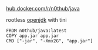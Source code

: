 [hub.docker.com/r/n0thub/java](https://hub.docker.com/r/n0thub/java)

rootless [openjdk](https://hub.docker.com/_/openjdk/) with tini

```
FROM n0thub/java:latest
COPY app.jar app.jar
CMD ["-jar", "-Xmx2G", "app.jar"]
```
